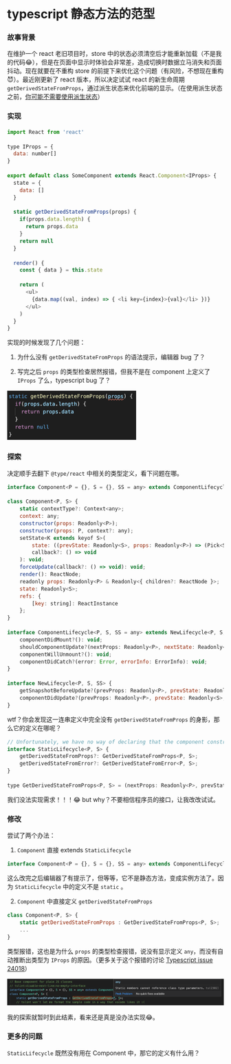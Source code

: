 #  typescript 静态方法的范型


### 故事背景

在维护一个 react 老旧项目时，store 中的状态必须清空后才能重新加载（不是我的代码😂），但是在页面中显示时体验会非常差，造成切换时数据立马消失和页面抖动。现在就要在不重构 store 的前提下来优化这个问题（有风险，不想现在重构😈）。最近刚更新了 react 版本，所以决定试试 react 的新生命周期`getDerivedStateFromProps`，通过派生状态来优化前端的显示。（在使用派生状态之前，[你可能不需要使用派生状态](https://zh-hans.reactjs.org/blog/2018/06/07/you-probably-dont-need-derived-state.html)）

### 实现

```js
import React from 'react'

type IProps = {
  data: number[]
}

export default class SomeComponent extends React.Component<IProps> {
  state = {
    data: []
  }

  static getDerivedStateFromProps(props) {
    if(props.data.length) {
      return props.data
    }
    return null
  }

  render() {
    const { data } = this.state

    return (
      <ul>
        {data.map((val, index) => { <li key={index}>{val}</li> })}
      </ul>
    )
  }
}

```

实现的时候发现了几个问题：

1. 为什么没有 `getDerivedStateFromProps` 的语法提示，编辑器 bug 了？

2. 写完之后 `props` 的类型检查居然报错，但我不是在 component 上定义了 `IProps` 了么，typescript bug 了？

![](./images/getDerivedStateFromProps的类型定义/1.png)

### 探索

决定顺手去翻下 `@type/react` 中相关的类型定义，看下问题在哪。

```js
interface Component<P = {}, S = {}, SS = any> extends ComponentLifecycle<P, S, SS> { }

class Component<P, S> {
    static contextType?: Context<any>;
    context: any;
    constructor(props: Readonly<P>);
    constructor(props: P, context?: any);
    setState<K extends keyof S>(
        state: ((prevState: Readonly<S>, props: Readonly<P>) => (Pick<S, K> | S | null)) | (Pick<S, K> | S | null),
        callback?: () => void
    ): void;
    forceUpdate(callback?: () => void): void;
    render(): ReactNode;
    readonly props: Readonly<P> & Readonly<{ children?: ReactNode }>;
    state: Readonly<S>;
    refs: {
        [key: string]: ReactInstance
    };
}

interface ComponentLifecycle<P, S, SS = any> extends NewLifecycle<P, S, SS>, DeprecatedLifecycle<P, S> {
    componentDidMount?(): void;
    shouldComponentUpdate?(nextProps: Readonly<P>, nextState: Readonly<S>, nextContext: any): boolean;
    componentWillUnmount?(): void;
    componentDidCatch?(error: Error, errorInfo: ErrorInfo): void;
}

interface NewLifecycle<P, S, SS> {
    getSnapshotBeforeUpdate?(prevProps: Readonly<P>, prevState: Readonly<S>): SS | null;
    componentDidUpdate?(prevProps: Readonly<P>, prevState: Readonly<S>, snapshot?: SS): void;
}
```

wtf？你会发现这一连串定义中完全没有 `getDerivedStateFromProps` 的身影，那么它的定义在哪呢？

```js
// Unfortunately, we have no way of declaring that the component constructor must implement this
interface StaticLifecycle<P, S> {
    getDerivedStateFromProps?: GetDerivedStateFromProps<P, S>;
    getDerivedStateFromError?: GetDerivedStateFromError<P, S>;
}

type GetDerivedStateFromProps<P, S> = (nextProps: Readonly<P>, prevState: S) => Partial<S> | null;
```

我们没法实现需求！！！😂 but why？不要相信程序员的接口，让我改改试试。

### 修改

尝试了两个办法：

1. `Component` 直接 extends `StaticLifecycle`

```js
interface Component<P = {}, S = {}, SS = any> extends ComponentLifecycle<P, S, SS>, StaticLifecycle<P,S> { }
```

这么改完之后编辑器了有提示了，但等等，它不是静态方法，变成实例方法了。因为 `StaticLifecycle` 中的定义不是 `static` 。

2. `Component` 中直接定义 `getDerivedStateFromProps`

```js
class Component<P, S> {
    static getDerivedStateFromProps : GetDerivedStateFromProps<P, S>;
    ...
}
```

类型报错，这也是为什么 `props` 的类型检查报错，说没有显示定义 `any`，而没有自动推断出类型为 `IProps` 的原因。（更多关于这个报错的讨论 [Typescript issue 24018](https://github.com/Microsoft/TypeScript/issues/24018)）

![](./images/getDerivedStateFromProps的类型定义/2.png)

我的探索就暂时到此结素，看来还是真是没办法实现😂。

### 更多的问题

`StaticLifecycle` 既然没有用在 Component 中，那它的定义有什么用？
